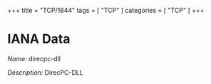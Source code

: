 +++
title = "TCP/1844"
tags = [ "TCP" ]
categories = [ "TCP" ]
+++

# IANA Data

_Name:_ direcpc-dll

_Description:_ DirecPC-DLL

